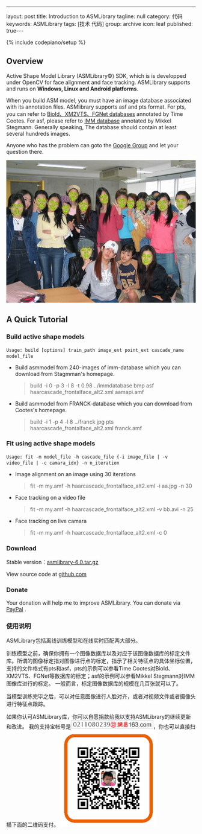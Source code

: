 ---
layout: post
title: Introduction to ASMLibrary
tagline: null
category: 代码
keywords: ASMLibrary
tags: [技术 代码]
group: archive
icon: leaf
published: true---

{% include codepiano/setup %}

## Overview

Active Shape Model Library (ASMLibrary©) SDK, which is is developped under OpenCV for face alignment and face tracking. ASMLibrary supports and runs on **Windows, Linux and Android platforms**.

When you build ASM model, you must have an image database associated with its annotation files. ASMlibrary supports asf and pts format. For pts, you can refer to [BioId、XM2VTS、FGNet databases](http://personalpages.manchester.ac.uk/staff/timothy.f.cootes/tfc_software.html)  annotated by Time Cootes. For asf, please refer to [IMM database](http://www2.imm.dtu.dk/pubdb/views/publication_details.php?id=922)  annotated by Mikkel Stegmann. Generally speaking, The database should contain at least several hundreds images.  

Anyone who has the problem can goto the [Google Group](http://groups.google.com/group/asmlibrary) and let your question there. 

![image](/assets/post-images/null-cd0fb4cd-fb92-47de-cc6d-c66b462d0c91.jpg)

## A Quick Tutorial

### Build active shape models

    Usage: build [options] train_path image_ext point_ext cascade_name model_file 
    
 * Build asmmodel from 240-images of imm-database which you can download from Stagmman's homepage. 
 
    > build -i 0 -p 3 -l 8 -t 0.98 ../immdatabase bmp asf haarcascade_frontalface_alt2.xml aamapi.amf 

 * Build asmmodel from FRANCK-database which you can download from Cootes's homepage. 

    > build -i 1 -p 4 -l 8 ../franck jpg pts haarcascade_frontalface_alt2.xml franck.amf  

### Fit using active shape models

    Usage: fit -m model_file -h cascade_file {-i image_file | -v video_file | -c camara_idx} -n n_iteration

 * Image alignment on an image using 30 iterations

    > fit -m my.amf -h haarcascade_frontalface_alt2.xml -i aa.jpg -n 30

 * Face tracking on a video file

    > fit -m my.amf -h haarcascade_frontalface_alt2.xml -v bb.avi -n 25

 * Face tracking on live camara

    > fit -m my.amf -h haarcascade_frontalface_alt2.xml -c 0 

### Download

Stable version：[asmlibrary-6.0.tar.gz](https://github.com/greatyao/asmlibrary/archive/master.zip) 

View source code at [github.com](https://github.com/greatyao/asmlibrary)

### Donate ###

Your donation will help me to improve ASMLibrary. You can donate via [PayPal](https://www.paypal.com/cgi-bin/webscr?cmd=_s-xclick&hosted_button_id=CS9NXZETE7X4L) .

### 使用说明 ###

ASMLibrary包括离线训练模型和在线实时匹配两大部分。 

训练模型之前，确保你拥有一个图像数据库以及对应于该图像数据库的标定文件库。所谓的图像标定指对图像进行点的标定，指示了相关特征点的具体坐标位置，支持的文件格式有pts和asf，pts的示例可以参看Time Cootes对BioId、XM2VTS、FGNet等数据库的标定；asf的示例可以参看Mikkel Stegmann对IMM图像库进行的标定。 一般而言，标定图像数据库的规模在几百张就可以了。 

当模型训练完毕之后，可以对任意图像进行人脸对齐，或者对视频文件或者摄像头进行特征点跟踪。 

如果你认可ASMLibrary库，你可以自愿捐款给我以支持ASMLibrary的继续更新和改进。 我的支持宝帐号是![image](/assets/post-images/2012-05-06-d4179610-d0ab-4412-ead2-53470c6ae8bd.gif)，你也可以直接扫描下面的二维码支付。
![image](/assets/post-images/2012-05-06-71cfb9a6-96b9-4ced-d5ea-b6901680eba9.png)